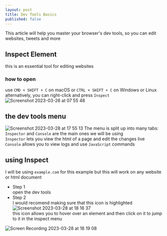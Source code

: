 ```yaml
---
layout: post
title: Dev Tools Basics
published: false
---
```


This article will help you master your browser's dev tools, so you can edit websites, tweets and more


## Inspect Element
this is an essential tool for editing websites
### how to open
use `CMD + SHIFT + C` on macOS or `CTRL + SHIFT + C` on Windows or Linux  
alternatively, you can right-click and press `Inspect`  
![Screenshot 2023-03-26 at 07 55 48](https://user-images.githubusercontent.com/101746899/228312319-aa29faeb-06c1-48d7-8aa9-27b779172bf7.png)

## the dev tools menu
![Screenshot 2023-03-28 at 17 55 13](https://user-images.githubusercontent.com/101746899/228313810-ca9a52b2-da19-45df-8062-09d1bc61ada5.png)
The menu is split up into many tabs:  
`Inspector` and `Console` are the main ones we will be using  
`Inspector` lets you view the html of a page and edit the changes live  
`Console` allows you to view logs and use `JavaScript` commands

## using Inspect
I will be using `example.com` for this example but this will work on any website or html document

- Step 1  
open the dev tools
- Step 2  
I would recomend making sure that this icon is highlighted  
![Screenshot 2023-03-28 at 18 16 37](https://user-images.githubusercontent.com/101746899/228317843-a0b1be7e-c4c4-4211-9b32-e68c73c781a3.png)  
this icon allows you to hover over an element and then click on it to jump to it in the inspect menu

![Screen Recording 2023-03-28 at 18 19 08](https://user-images.githubusercontent.com/101746899/228321095-eeee6266-2f56-4fd2-95ec-323f99cc689d.gif)

